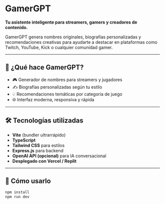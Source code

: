 # GamerGPT

**Tu asistente inteligente para streamers, gamers y creadores de contenido.**

GamerGPT genera nombres originales, biografías personalizadas y recomendaciones creativas para ayudarte a destacar en plataformas como Twitch, YouTube, Kick o cualquier comunidad gamer.

---

## 🚀 ¿Qué hace GamerGPT?

- 🎮 Generador de nombres para streamers y jugadores
- ✍️ Biografías personalizadas según tu estilo
- 💡 Recomendaciones temáticas por categoría de juego
- 🌐 Interfaz moderna, responsiva y rápida

---

## 🛠️ Tecnologías utilizadas

- **Vite** (bundler ultrarrápido)
- **TypeScript**
- **Tailwind CSS** para estilos
- **Express.js** para backend
- **OpenAI API (opcional)** para IA conversacional
- **Desplegado con Vercel / Replit**

---

## 🧠 Cómo usarlo

```bash
npm install
npm run dev
